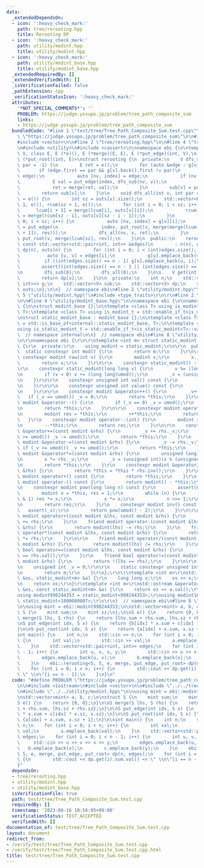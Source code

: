 ```yaml
---
data:
  _extendedDependsOn:
  - icon: ':heavy_check_mark:'
    path: tree/rerooting.hpp
    title: Rerooting DP
  - icon: ':heavy_check_mark:'
    path: utility/modint.hpp
    title: utility/modint.hpp
  - icon: ':heavy_check_mark:'
    path: utility/modint_base.hpp
    title: utility/modint_base.hpp
  _extendedRequiredBy: []
  _extendedVerifiedWith: []
  _isVerificationFailed: false
  _pathExtension: cpp
  _verificationStatusIcon: ':heavy_check_mark:'
  attributes:
    '*NOT_SPECIAL_COMMENTS*': ''
    PROBLEM: https://judge.yosupo.jp/problem/tree_path_composite_sum
    links:
    - https://judge.yosupo.jp/problem/tree_path_composite_sum
  bundledCode: "#line 1 \"test/tree/Tree_Path_Composite_Sum.test.cpp\"\n#define PROBLEM\
    \ \"https://judge.yosupo.jp/problem/tree_path_composite_sum\"\n\n#include <iostream>\n\
    #include <vector>\n\n#line 2 \"tree/rerooting.hpp\"\n\n#line 4 \"tree/rerooting.hpp\"\
    \n#include <utility>\n#include <cassert>\n\nnamespace ebi {\n\ntemplate <class\
    \ V, class E, E (*e)(), E (*merge)(E, E), E (*put_edge)(int, V),\n          V\
    \ (*put_root)(int, E)>\nstruct rerooting {\n  private:\n    V dfs_sub(int v, int\
    \ par = -1) {\n        E ret = e();\n        for (auto &edge : g[v]) {\n     \
    \       if (edge.first == par && g[v].back().first != par)\n                std::swap(g[v].back(),\
    \ edge);\n            auto [nv, index] = edge;\n            if (nv == par) continue;\n\
    \            E val = put_edge(index, dfs_sub(nv, v));\n            outs[v].emplace_back(val);\n\
    \            ret = merge(ret, val);\n        }\n        sub[v] = put_root(v, ret);\n\
    \        return sub[v];\n    }\n\n    void dfs_all(int v, int par = -1, E rev\
    \ = e()) {\n        int sz = outs[v].size();\n        std::vector<E> lcum(sz +\
    \ 1, e()), rcum(sz + 1, e());\n        for (int i = 0; i < sz; i++) {\n      \
    \      lcum[i + 1] = merge(lcum[i], outs[v][i]);\n            rcum[sz - i - 1]\
    \ = merge(rcum[sz - i], outs[v][sz - i - 1]);\n        }\n        for (int i =\
    \ 0; i < sz; i++) {\n            auto [nv, index] = g[v][i];\n            E ret\
    \ = put_edge(\n                index, put_root(v, merge(merge(lcum[i], rcum[i\
    \ + 1]), rev)));\n            dfs_all(nv, v, ret);\n        }\n        dp[v] =\
    \ put_root(v, merge(lcum[sz], rev));\n    }\n\n  public:\n    rerooting(int n,\
    \ const std::vector<std::pair<int, int>> &edges)\n        : n(n), g(n), sub(n),\
    \ dp(n), outs(n) {\n        for (int i = 0; i < (int)edges.size(); i++) {\n  \
    \          auto [u, v] = edges[i];\n            g[u].emplace_back(v, i);\n   \
    \         if ((int)edges.size() == n - 1) g[v].emplace_back(u, i);\n        }\n\
    \        assert((int)edges.size() == n - 1 || (int)edges.size() == 2 * (n - 1));\n\
    \n        dfs_sub(0);\n        dfs_all(0);\n    }\n\n    V get(int v) const {\n\
    \        return dp[v];\n    }\n\n  private:\n    int n;\n    std::vector<std::vector<std::pair<int,\
    \ int>>> g;\n    std::vector<V> sub;\n    std::vector<V> dp;\n    std::vector<std::vector<E>>\
    \ outs;\n};\n\n}  // namespace ebi\n#line 2 \"utility/modint.hpp\"\n\r\n#line\
    \ 5 \"utility/modint.hpp\"\n#include <type_traits>\r\n\r\n#line 2 \"utility/modint_base.hpp\"\
    \n\n#line 4 \"utility/modint_base.hpp\"\n\nnamespace ebi {\n\nnamespace internal\
    \ {\n\nstruct modint_base {};\n\ntemplate <class T> using is_modint = std::is_base_of<modint_base,\
    \ T>;\ntemplate <class T> using is_modint_t = std::enable_if_t<is_modint<T>::value>;\n\
    \nstruct static_modint_base : modint_base {};\n\ntemplate <class T>\nusing is_static_modint\
    \ = std::is_base_of<internal::static_modint_base, T>;\n\ntemplate <class T>\n\
    using is_static_modint_t = std::enable_if_t<is_static_modint<T>::value>;\n\n}\
    \  // namespace internal\n\n}  // namespace ebi\n#line 8 \"utility/modint.hpp\"\
    \n\r\nnamespace ebi {\r\n\r\ntemplate <int m> struct static_modint : internal::static_modint_base\
    \ {\r\n  private:\r\n    using modint = static_modint;\r\n\r\n  public:\r\n  \
    \  static constexpr int mod() {\r\n        return m;\r\n    }\r\n\r\n    static\
    \ constexpr modint raw(int v) {\r\n        modint x;\r\n        x._v = v;\r\n\
    \        return x;\r\n    }\r\n\r\n    constexpr static_modint() : _v(0) {}\r\n\
    \r\n    constexpr static_modint(long long v) {\r\n        v %= (long long)umod();\r\
    \n        if (v < 0) v += (long long)umod();\r\n        _v = (unsigned int)v;\r\
    \n    }\r\n\r\n    constexpr unsigned int val() const {\r\n        return _v;\r\
    \n    }\r\n\r\n    constexpr unsigned int value() const {\r\n        return val();\r\
    \n    }\r\n\r\n    constexpr modint &operator++() {\r\n        _v++;\r\n     \
    \   if (_v == umod()) _v = 0;\r\n        return *this;\r\n    }\r\n    constexpr\
    \ modint &operator--() {\r\n        if (_v == 0) _v = umod();\r\n        _v--;\r\
    \n        return *this;\r\n    }\r\n\r\n    constexpr modint operator++(int) {\r\
    \n        modint res = *this;\r\n        ++*this;\r\n        return res;\r\n \
    \   }\r\n    constexpr modint operator--(int) {\r\n        modint res = *this;\r\
    \n        --*this;\r\n        return res;\r\n    }\r\n\r\n    constexpr modint\
    \ &operator+=(const modint &rhs) {\r\n        _v += rhs._v;\r\n        if (_v\
    \ >= umod()) _v -= umod();\r\n        return *this;\r\n    }\r\n    constexpr\
    \ modint &operator-=(const modint &rhs) {\r\n        _v -= rhs._v;\r\n       \
    \ if (_v >= umod()) _v += umod();\r\n        return *this;\r\n    }\r\n    constexpr\
    \ modint &operator*=(const modint &rhs) {\r\n        unsigned long long x = _v;\r\
    \n        x *= rhs._v;\r\n        _v = (unsigned int)(x % (unsigned long long)umod());\r\
    \n        return *this;\r\n    }\r\n    constexpr modint &operator/=(const modint\
    \ &rhs) {\r\n        return *this = *this * rhs.inv();\r\n    }\r\n\r\n    constexpr\
    \ modint operator+() const {\r\n        return *this;\r\n    }\r\n    constexpr\
    \ modint operator-() const {\r\n        return modint() - *this;\r\n    }\r\n\r\
    \n    constexpr modint pow(long long n) const {\r\n        assert(0 <= n);\r\n\
    \        modint x = *this, res = 1;\r\n        while (n) {\r\n            if (n\
    \ & 1) res *= x;\r\n            x *= x;\r\n            n >>= 1;\r\n        }\r\
    \n        return res;\r\n    }\r\n    constexpr modint inv() const {\r\n     \
    \   assert(_v);\r\n        return pow(umod() - 2);\r\n    }\r\n\r\n    friend\
    \ modint operator+(const modint &lhs, const modint &rhs) {\r\n        return modint(lhs)\
    \ += rhs;\r\n    }\r\n    friend modint operator-(const modint &lhs, const modint\
    \ &rhs) {\r\n        return modint(lhs) -= rhs;\r\n    }\r\n    friend modint\
    \ operator*(const modint &lhs, const modint &rhs) {\r\n        return modint(lhs)\
    \ *= rhs;\r\n    }\r\n\r\n    friend modint operator/(const modint &lhs, const\
    \ modint &rhs) {\r\n        return modint(lhs) /= rhs;\r\n    }\r\n    friend\
    \ bool operator==(const modint &lhs, const modint &rhs) {\r\n        return lhs.val()\
    \ == rhs.val();\r\n    }\r\n    friend bool operator!=(const modint &lhs, const\
    \ modint &rhs) {\r\n        return !(lhs == rhs);\r\n    }\r\n\r\n  private:\r\
    \n    unsigned int _v = 0;\r\n\r\n    static constexpr unsigned int umod() {\r\
    \n        return m;\r\n    }\r\n};\r\n\r\ntemplate <int m>\r\nstd::istream &operator>>(std::istream\
    \ &os, static_modint<m> &a) {\r\n    long long x;\r\n    os >> x;\r\n    a = x;\r\
    \n    return os;\r\n}\r\ntemplate <int m>\r\nstd::ostream &operator<<(std::ostream\
    \ &os, const static_modint<m> &a) {\r\n    return os << a.val();\r\n}\r\n\r\n\
    using modint998244353 = static_modint<998244353>;\r\nusing modint1000000007 =\
    \ static_modint<1000000007>;\r\n\r\n}  // namespace ebi\n#line 8 \"test/tree/Tree_Path_Composite_Sum.test.cpp\"\
    \n\nusing mint = ebi::modint998244353;\n\nstd::vector<mint> a, b, c;\n\nstruct\
    \ S {\n    mint sum;\n    mint sz;\n};\n\nS e() {\n    return {0, 0};\n}\n\nS\
    \ merge(S lhs, S rhs) {\n    return {lhs.sum + rhs.sum, lhs.sz + rhs.sz};\n}\n\
    \nS put_edge(int idx, S x) {\n    return {b[idx] * x.sum + c[idx] * x.sz, x.sz};\n\
    }\n\nS put_root(int idx, S x) {\n    return {a[idx] + x.sum, x.sz + 1};\n}\n\n\
    int main() {\n    int n;\n    std::cin >> n;\n    for (int i = 0; i < n; i++)\
    \ {\n        int val;\n        std::cin >> val;\n        a.emplace_back(val);\n\
    \    }\n    std::vector<std::pair<int, int>> edges;\n    for (int i = 0; i < n\
    \ - 1; i++) {\n        int u, v, x, y;\n        std::cin >> u >> v >> x >> y;\n\
    \        edges.emplace_back(u, v);\n        b.emplace_back(x);\n        c.emplace_back(y);\n\
    \    }\n    ebi::rerooting<S, S, e, merge, put_edge, put_root> dp(n, edges);\n\
    \    for (int i = 0; i < n; i++) {\n        std::cout << dp.get(i).sum.val() <<\
    \ \" \\n\"[i == n - 1];\n    }\n}\n"
  code: "#define PROBLEM \"https://judge.yosupo.jp/problem/tree_path_composite_sum\"\
    \n\n#include <iostream>\n#include <vector>\n\n#include \"../../tree/rerooting.hpp\"\
    \n#include \"../../utility/modint.hpp\"\n\nusing mint = ebi::modint998244353;\n\
    \nstd::vector<mint> a, b, c;\n\nstruct S {\n    mint sum;\n    mint sz;\n};\n\n\
    S e() {\n    return {0, 0};\n}\n\nS merge(S lhs, S rhs) {\n    return {lhs.sum\
    \ + rhs.sum, lhs.sz + rhs.sz};\n}\n\nS put_edge(int idx, S x) {\n    return {b[idx]\
    \ * x.sum + c[idx] * x.sz, x.sz};\n}\n\nS put_root(int idx, S x) {\n    return\
    \ {a[idx] + x.sum, x.sz + 1};\n}\n\nint main() {\n    int n;\n    std::cin >>\
    \ n;\n    for (int i = 0; i < n; i++) {\n        int val;\n        std::cin >>\
    \ val;\n        a.emplace_back(val);\n    }\n    std::vector<std::pair<int, int>>\
    \ edges;\n    for (int i = 0; i < n - 1; i++) {\n        int u, v, x, y;\n   \
    \     std::cin >> u >> v >> x >> y;\n        edges.emplace_back(u, v);\n     \
    \   b.emplace_back(x);\n        c.emplace_back(y);\n    }\n    ebi::rerooting<S,\
    \ S, e, merge, put_edge, put_root> dp(n, edges);\n    for (int i = 0; i < n; i++)\
    \ {\n        std::cout << dp.get(i).sum.val() << \" \\n\"[i == n - 1];\n    }\n\
    }"
  dependsOn:
  - tree/rerooting.hpp
  - utility/modint.hpp
  - utility/modint_base.hpp
  isVerificationFile: true
  path: test/tree/Tree_Path_Composite_Sum.test.cpp
  requiredBy: []
  timestamp: '2023-08-16 10:56:05+09:00'
  verificationStatus: TEST_ACCEPTED
  verifiedWith: []
documentation_of: test/tree/Tree_Path_Composite_Sum.test.cpp
layout: document
redirect_from:
- /verify/test/tree/Tree_Path_Composite_Sum.test.cpp
- /verify/test/tree/Tree_Path_Composite_Sum.test.cpp.html
title: test/tree/Tree_Path_Composite_Sum.test.cpp
---
```

